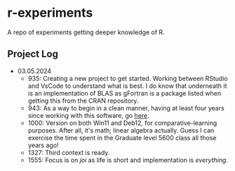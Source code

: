 # r-experiments

A repo of experiments getting deeper knowledge of R.

## Project Log

* 03.05.2024
    - 935: Creating a new project to get started. Working between RStudio and VsCode to understand what is best. I do know that underneath it is an implementation of BLAS as gFortran is a package listed when getting this from the CRAN repository.
    - 943: As a way to begin in a clean manner, having at least four years since working with this software, go [here](https://education.rstudio.com/learn/beginner/).
    - 1000: Version on both Win11 and Deb12, for comparative-learning purposes. After all, it's math; linear algebra actually. Guess I can exercise the time spent in the Graduate level 5600 class all those years ago!
    - 1327: Third context is ready.
    - 1555: Focus is on _joi_ as life is short and implementation is _everything_.
    